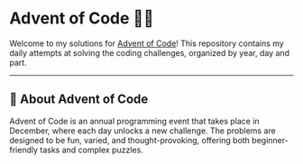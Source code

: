 # Advent of Code 🎄✨

Welcome to my solutions for [Advent of Code](https://adventofcode.com/)! This repository contains my daily attempts at solving the coding challenges, organized by year, day and part.

---

## 🎯 About Advent of Code
Advent of Code is an annual programming event that takes place in December, where each day unlocks a new challenge. The problems are designed to be fun, varied, and thought-provoking, offering both beginner-friendly tasks and complex puzzles.
